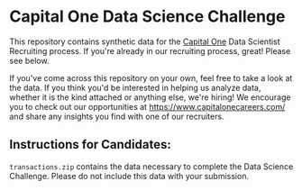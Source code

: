 # Capital One Data Science Challenge

This repository contains synthetic data for the [Capital One](https://www.capitalone.com) Data Scientist Recruiting process.  If you're already in our recruiting process, great! Please see below.

If you've come across this repository on your own, feel free to take a look at the data.  If you think you'd be interested in helping us analyze data, whether it is the kind attached or anything else, we're hiring!  We encourage you to check out our opportunities at https://www.capitalonecareers.com/ and share any insights you find with one of our recruiters.


## Instructions for Candidates:
`transactions.zip` contains the data necessary to complete the Data Science Challenge.  Please do not include this data with your submission.
